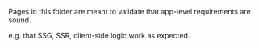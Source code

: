 Pages in this folder are meant to validate that app-level requirements are sound.

e.g. that SSG, SSR, client-side logic work as expected.
